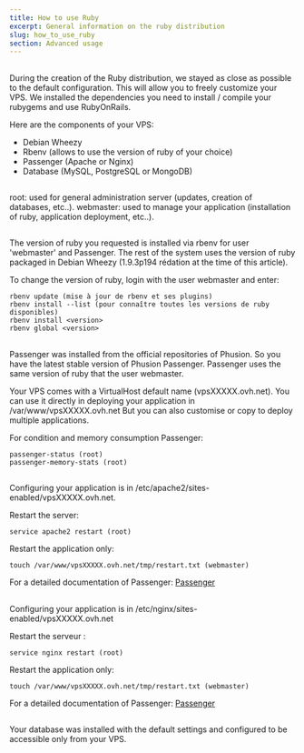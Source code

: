 ```yaml
---
title: How to use Ruby
excerpt: General information on the ruby distribution
slug: how_to_use_ruby
section: Advanced usage
---
```



## 
During the creation of the Ruby distribution, we stayed as close as possible to the default configuration. This will allow you to freely customize your VPS.
We installed the dependencies you need to install / compile your rubygems and use RubyOnRails.

Here are the components of your VPS:

- Debian Wheezy
- Rbenv (allows to use the version of ruby of your choice)
- Passenger (Apache or Nginx)
- Database (MySQL, PostgreSQL or MongoDB)




## 
root: used for general administration server (updates, creation of databases, etc..).
webmaster: used to manage your application (installation of ruby, application deployment, etc..).


## 
The version of ruby you requested is installed via rbenv for user 'webmaster' and Passenger. The rest of the system uses the version of ruby packaged in Debian Wheezy (1.9.3p194 rédation at the time of this article).

To change the version of ruby, login with the user webmaster and enter:

```
rbenv update (mise à jour de rbenv et ses plugins)
rbenv install --list (pour connaître toutes les versions de ruby disponibles)
rbenv install <version>
rbenv global <version>
```




## 
Passenger was installed from the official repositories of Phusion. So you have the latest stable version of Phusion Passenger. Passenger uses the same version of ruby that the user webmaster.

Your VPS comes with a VirtualHost default name (vpsXXXXX.ovh.net).
You can use it directly in deploying your application in /var/www/vpsXXXXX.ovh.net
But you can also customise or copy to deploy multiple applications.


For condition and memory consumption Passenger:

```
passenger-status (root)
passenger-memory-stats (root)
```




## 
Configuring your application is in /etc/apache2/sites-enabled/vpsXXXXX.ovh.net.

Restart the server: 
```
service apache2 restart (root)
```

Restart the application only: 
```
touch /var/www/vpsXXXXX.ovh.net/tmp/restart.txt (webmaster)
```


For a detailed documentation of Passenger:
[Passenger](http://www.modrails.com/documentation/Users%20guide%20Apache.html)


## 
Configuring your application is in /etc/nginx/sites-enabled/vpsXXXXX.ovh.net

Restart the serveur : 
```
service nginx restart (root)
```

Restart the application only: 
```
touch /var/www/vpsXXXXX.ovh.net/tmp/restart.txt (webmaster)
```


For a detailed documentation of Passenger: [Passenger](http://www.modrails.com/documentation/Users%20guide%20Nginx.html)


## 
Your database was installed with the default settings and configured to be accessible only from your VPS.
